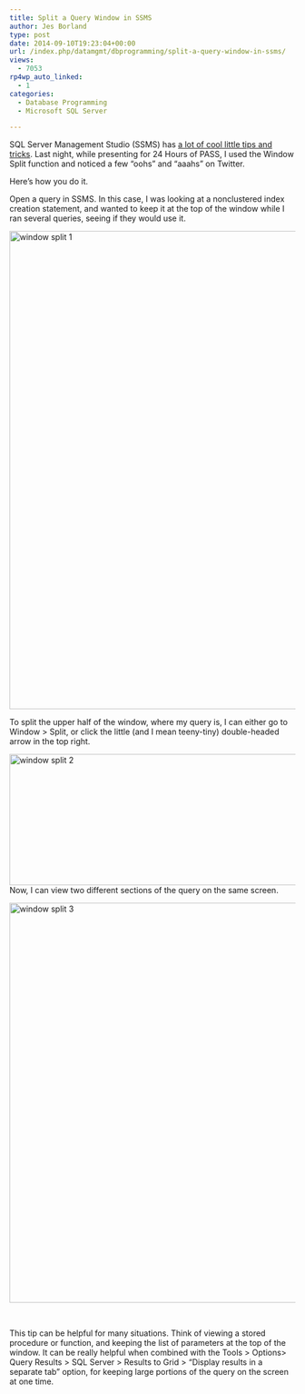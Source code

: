 ```yaml
---
title: Split a Query Window in SSMS
author: Jes Borland
type: post
date: 2014-09-10T19:23:04+00:00
url: /index.php/datamgmt/dbprogramming/split-a-query-window-in-ssms/
views:
  - 7053
rp4wp_auto_linked:
  - 1
categories:
  - Database Programming
  - Microsoft SQL Server

---
```

SQL Server Management Studio (SSMS) has <a href="/index.php/datamgmt/dbprogramming/tips-and-tricks-to-make/" target="_blank">a lot of cool little tips and tricks</a>. Last night, while presenting for 24 Hours of PASS, I used the Window Split function and noticed a few &#8220;oohs&#8221; and &#8220;aaahs&#8221; on Twitter.

Here&#8217;s how you do it.

Open a query in SSMS. In this case, I was looking at a nonclustered index creation statement, and wanted to keep it at the top of the window while I ran several queries, seeing if they would use it.

[<img class="alignleft wp-image-2933 size-full" src="http://blogs.ltd.local/wp-content/uploads/2014/09/window-split-1.png" alt="window split 1" width="1294" height="842" srcset="http://blogs.ltd.local/wp-content/uploads/2014/09/window-split-1.png 1294w, http://blogs.ltd.local/wp-content/uploads/2014/09/window-split-1-300x195.png 300w, http://blogs.ltd.local/wp-content/uploads/2014/09/window-split-1-1024x666.png 1024w" sizes="(max-width: 1294px) 100vw, 1294px" />][1]

To split the upper half of the window, where my query is, I can either go to Window > Split, or click the little (and I mean teeny-tiny) double-headed arrow in the top right.

[<img class="aligncenter size-full wp-image-2938" src="http://blogs.ltd.local/wp-content/uploads/2014/09/window-split-2.png" alt="window split 2" width="982" height="231" srcset="http://blogs.ltd.local/wp-content/uploads/2014/09/window-split-2.png 982w, http://blogs.ltd.local/wp-content/uploads/2014/09/window-split-2-300x70.png 300w" sizes="(max-width: 982px) 100vw, 982px" />][2]Now, I can view two different sections of the query on the same screen.

[<img class="aligncenter size-full wp-image-2939" src="http://blogs.ltd.local/wp-content/uploads/2014/09/window-split-3.png" alt="window split 3" width="963" height="704" srcset="http://blogs.ltd.local/wp-content/uploads/2014/09/window-split-3.png 963w, http://blogs.ltd.local/wp-content/uploads/2014/09/window-split-3-300x219.png 300w" sizes="(max-width: 963px) 100vw, 963px" />][3]

&nbsp;

This tip can be helpful for many situations. Think of viewing a stored procedure or function, and keeping the list of parameters at the top of the window. It can be really helpful when combined with the Tools > Options> Query Results > SQL Server > Results to Grid > &#8220;Display results in a separate tab&#8221; option, for keeping large portions of the query on the screen at one time.

&nbsp;

&nbsp;

 [1]: http://blogs.ltd.local/wp-content/uploads/2014/09/window-split-1.png
 [2]: http://blogs.ltd.local/wp-content/uploads/2014/09/window-split-2.png
 [3]: http://blogs.ltd.local/wp-content/uploads/2014/09/window-split-3.png